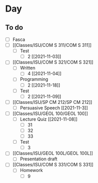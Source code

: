 

# Day 

## To do
- [ ] Fasca
- [ ] [[Classes/ISU/COM S 311/COM S 311]]
	- [ ] Test
		- [ ] 2 [[2021-11-03]]
- [ ] [[Classes/ISU/COM S 321/COM S 321]]
	- [ ] Written
		- [ ] 4 [[2021-11-04]]
	- [ ] Programming
		- [ ] 2 [[2021-11-18]]
	- [ ] Test
		- [ ] 2 [[2021-11-09]]
- [ ] [[Classes/ISU/SP CM 212/SP CM 212]]
	- [ ] Persuasive Speech [[2021-11-3]]
- [ ] [[Classes/ISU/GEOL 100/GEOL 100]] 
	- [ ] Lecture Quiz [[2021-11-08]]
		- [ ] 31
		- [ ] 32
		- [ ] 33
	- [ ] Test
		- [ ] 3
- [ ] [[Classes/ISU/GEOL 100L/GEOL 100L]]
	- [ ] Presentation draft
- [ ] [[Classes/ISU/COM S 331/COM S 331]]
	- [ ] Homework
		- [ ] 9